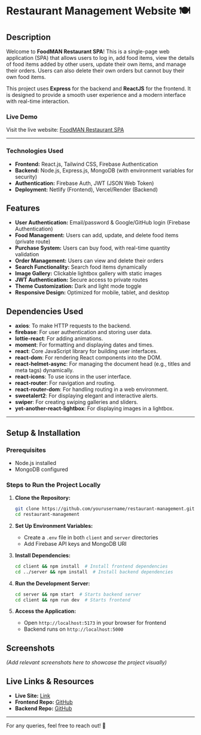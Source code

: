 # Restaurant Management Website 🍽️

## Description

Welcome to **FoodMAN Restaurant SPA**! This is a single-page web application (SPA) that allows users to log in, add food items, view the details of food items added by other users, update their own items, and manage their orders. Users can also delete their own orders but cannot buy their own food items.

This project uses **Express** for the backend and **ReactJS** for the frontend. It is designed to provide a smooth user experience and a modern interface with real-time interaction.

### Live Demo

Visit the live website: [FoodMAN Restaurant SPA](https://comfy-travesseiro-549a4f.netlify.app)

---

### Technologies Used

- **Frontend:** React.js, Tailwind CSS, Firebase Authentication
- **Backend:** Node.js, Express.js, MongoDB (with environment variables for security)
- **Authentication:** Firebase Auth, JWT (JSON Web Token)
- **Deployment:** Netlify (Frontend), Vercel/Render (Backend)

## Features

- **User Authentication:** Email/password & Google/GitHub login (Firebase Authentication)
- **Food Management:** Users can add, update, and delete food items (private route)
- **Purchase System:** Users can buy food, with real-time quantity validation
- **Order Management:** Users can view and delete their orders
- **Search Functionality:** Search food items dynamically
- **Image Gallery:** Clickable lightbox gallery with static images
- **JWT Authentication:** Secure access to private routes
- **Theme Customization:** Dark and light mode toggle
- **Responsive Design:** Optimized for mobile, tablet, and desktop

## Dependencies Used

- **axios**: To make HTTP requests to the backend.
- **firebase**: For user authentication and storing user data.
- **lottie-react**: For adding animations.
- **moment**: For formatting and displaying dates and times.
- **react**: Core JavaScript library for building user interfaces.
- **react-dom**: For rendering React components into the DOM.
- **react-helmet-async**: For managing the document head (e.g., titles and meta tags) dynamically.
- **react-icons**: To use icons in the user interface.
- **react-router**: For navigation and routing.
- **react-router-dom**: For handling routing in a web environment.
- **sweetalert2**: For displaying elegant and interactive alerts.
- **swiper**: For creating swiping galleries and sliders.
- **yet-another-react-lightbox**: For displaying images in a lightbox.

---

## Setup & Installation

### Prerequisites

- Node.js installed
- MongoDB configured

### Steps to Run the Project Locally

1. **Clone the Repository:**

   ```bash
   git clone https://github.com/yourusername/restaurant-management.git
   cd restaurant-management
   ```

2. **Set Up Environment Variables:**

   - Create a `.env` file in both `client` and `server` directories
   - Add Firebase API keys and MongoDB URI

3. **Install Dependencies:**

   ```bash
   cd client && npm install  # Install frontend dependencies
   cd ../server && npm install  # Install backend dependencies
   ```

4. **Run the Development Server:**

   ```bash
   cd server && npm start  # Starts backend server
   cd client && npm run dev  # Starts frontend
   ```

5. **Access the Application:**
   - Open `http://localhost:5173` in your browser for frontend
   - Backend runs on `http://localhost:5000`

## Screenshots

_(Add relevant screenshots here to showcase the project visually)_

## Live Links & Resources

- **Live Site:** [Link](https://comfy-travesseiro-549a4f.netlify.app)
- **Frontend Repo:** [GitHub](https://github.com/dmsumon2020/foodman)
- **Backend Repo:** [GitHub](https://github.com/programming-hero-web-course2/b10a11-server-side-dmsumon2020)

---

For any queries, feel free to reach out! 🚀
